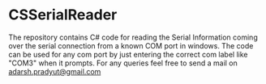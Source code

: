 # CSSerialReader
The repository contains C# code for reading the Serial Information coming over the serial connection from a known COM port in windows.
The code can be used for any com port by just entering the correct com label like "COM3" when it prompts.
For any queries feel free to send a mail on adarsh.pradyut@gmail.com
